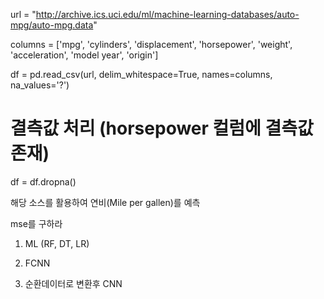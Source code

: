 
url = "http://archive.ics.uci.edu/ml/machine-learning-databases/auto-mpg/auto-mpg.data"




columns = ['mpg', 'cylinders', 'displacement', 'horsepower', 'weight', 'acceleration', 'model year', 'origin']



 df = pd.read_csv(url, delim_whitespace=True, names=columns, na_values='?') 



 
# 결측값 처리 (horsepower 컬럼에 결측값 존재)
df = df.dropna()

해당 소스를 활용하여 연비(Mile per gallen)를 예측 

mse를 구하라



1. ML (RF, DT, LR)

2. FCNN

3. 순환데이터로 변환후 CNN